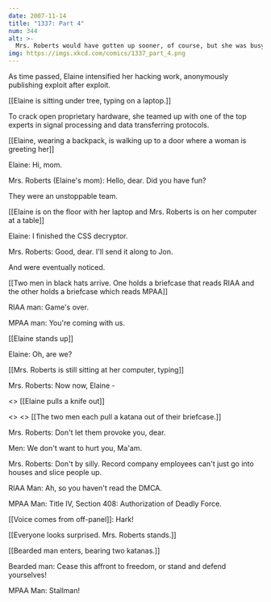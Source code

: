 ```yaml
---
date: 2007-11-14
title: "1337: Part 4"
num: 344
alt: >-
  Mrs. Roberts would have gotten up sooner, of course, but she was busy piping find ~ and find ~nomad into xargs shred, just in case.
img: https://imgs.xkcd.com/comics/1337_part_4.png
---
```

As time passed, Elaine intensified her hacking work, anonymously publishing exploit after exploit.

[[Elaine is sitting under tree, typing on a laptop.]]

To crack open proprietary hardware, she teamed up with one of the top experts in signal processing and data transferring protocols.

[[Elaine, wearing a backpack, is walking up to a door where a woman is greeting her]]

Elaine: Hi, mom.

Mrs. Roberts (Elaine's mom): Hello, dear. Did you have fun?

They were an unstoppable team.

[[Elaine is on the floor with her laptop and Mrs. Roberts is on her computer at a table]]

Elaine: I finished the CSS decryptor.

Mrs. Roberts: Good, dear. I'll send it along to Jon.

And were eventually noticed.

[[Two men in black hats arrive.  One holds a briefcase that reads RIAA and the other holds a briefcase which reads MPAA]]

RIAA man: Game's over.

MPAA man: You're coming with us.

[[Elaine stands up]] 

Elaine: Oh, are we?

[[Mrs. Roberts is still sitting at her computer, typing]]

Mrs. Roberts: Now now, Elaine -

<<shink>> [[Elaine pulls a knife out]]

<<shing>> <<shing>> [[The two men each pull a katana out of their briefcase.]]

Mrs. Roberts: Don't let them provoke you, dear.

Men: We don't want to hurt you, Ma'am.

Mrs. Roberts: Don't by silly. Record company employees can't just go into houses and slice people up.

RIAA Man: Ah, so you haven't read the DMCA.

MPAA Man: Title IV, Section 408: Authorization of Deadly Force.

[[Voice comes from off-panel]]: Hark!

[[Everyone looks surprised. Mrs. Roberts stands.]]

[[Bearded man enters, bearing two katanas.]]

Bearded man: Cease this affront to freedom, or stand and defend yourselves!

MPAA Man: Stallman!

